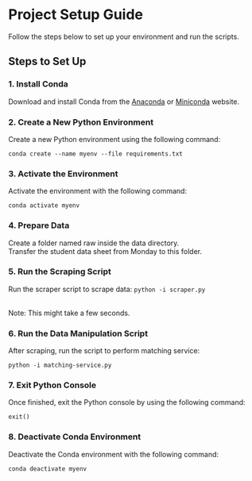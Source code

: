 # Project Setup Guide

Follow the steps below to set up your environment and run the scripts.

## Steps to Set Up

### 1. Install Conda

Download and install Conda from the [Anaconda](https://www.anaconda.com/products/distribution) or [Miniconda](https://docs.conda.io/en/latest/miniconda.html) website.

### 2. Create a New Python Environment

Create a new Python environment using the following command:

`conda create --name myenv --file requirements.txt`

### 3. Activate the Environment

Activate the environment with the following command:

`conda activate myenv`

### 4. Prepare Data

Create a folder named raw inside the data directory.<br>Transfer the student data sheet from Monday to this folder.

### 5. Run the Scraping Script

Run the scraper script to scrape data:
`python -i scraper.py`

<br>
Note: This might take a few seconds.

### 6. Run the Data Manipulation Script

After scraping, run the script to perform matching service:

`python -i matching-service.py`

### 7. Exit Python Console

Once finished, exit the Python console by using the following command:

`exit()`

### 8. Deactivate Conda Environment

Deactivate the Conda environment with the following command:

`conda deactivate myenv`
